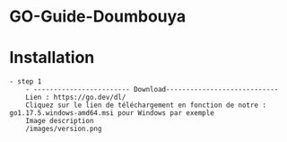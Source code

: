 # GO-Guide-Doumbouya


# Installation

	- step 1
		- ------------------------ Download----------------------------
		Lien : https://go.dev/dl/
		Cliquez sur le lien de téléchargement en fonction de notre : go1.17.5.windows-amd64.msi pour Windows par exemple
		Image description
		/images/version.png
